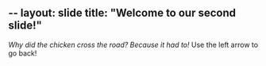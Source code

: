 --
layout: slide
title: "Welcome to our second slide!"
--
*Why did the chicken cross the road?  Because it had to!*
Use the left arrow to go back!
